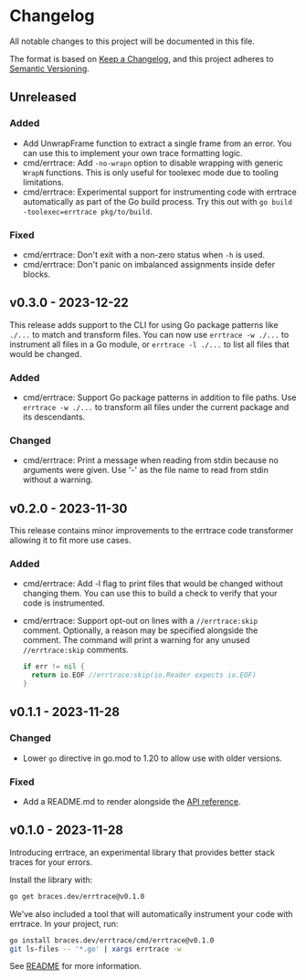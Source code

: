 # Changelog

All notable changes to this project will be documented in this file.

The format is based on [Keep a Changelog](https://keepachangelog.com/en/1.0.0/),
and this project adheres to [Semantic Versioning](https://semver.org/spec/v2.0.0.html).

## Unreleased
### Added
- Add UnwrapFrame function to extract a single frame from an error.
  You can use this to implement your own trace formatting logic.
- cmd/errtrace:
  Add `-no-wrapn` option to disable wrapping with generic `WrapN` functions.
  This is only useful for toolexec mode due to tooling limitations.
- cmd/errtrace:
  Experimental support for instrumenting code with errtrace automatically
  as part of the Go build process.
  Try this out with `go build -toolexec=errtrace pkg/to/build`.

### Fixed
- cmd/errtrace: Don't exit with a non-zero status when `-h` is used.
- cmd/errtrace: Don't panic on imbalanced assignments inside defer blocks.

## v0.3.0 - 2023-12-22

This release adds support to the CLI for using Go package patterns like `./...`
to match and transform files.
You can now use `errtrace -w ./...` to instrument all files in a Go module,
or `errtrace -l ./...` to list all files that would be changed.

### Added
- cmd/errtrace: Support Go package patterns in addition to file paths.
  Use `errtrace -w ./...` to transform all files under the current package
  and its descendants.

### Changed
- cmd/errtrace:
  Print a message when reading from stdin because no arguments were given.
  Use '-' as the file name to read from stdin without a warning.

## v0.2.0 - 2023-11-30

This release contains minor improvements to the errtrace code transformer
allowing it to fit more use cases.

### Added
- cmd/errtrace:
  Add -l flag to print files that would be changed without changing them.
  You can use this to build a check to verify that your code is instrumented.
- cmd/errtrace: Support opt-out on lines with a `//errtrace:skip` comment.
  Optionally, a reason may be specified alongside the comment.
  The command will print a warning for any unused `//errtrace:skip` comments.

  ```go
  if err != nil {
    return io.EOF //errtrace:skip(io.Reader expects io.EOF)
  }
  ```

## v0.1.1 - 2023-11-28
### Changed
- Lower `go` directive in go.mod to 1.20
  to allow use with older versions.

### Fixed
- Add a README.md to render alongside the
  [API reference](https://pkg.go.dev/braces.dev/errtrace).

## v0.1.0 - 2023-11-28

Introducing errtrace, an experimental library
that provides better stack traces for your errors.

Install the library with:

```bash
go get braces.dev/errtrace@v0.1.0
```

We've also included a tool
that will automatically instrument your code with errtrace.
In your project, run:

```bash
go install braces.dev/errtrace/cmd/errtrace@v0.1.0
git ls-files -- '*.go' | xargs errtrace -w
```

See [README](https://github.com/bracesdev/errtrace#readme)
for more information.
